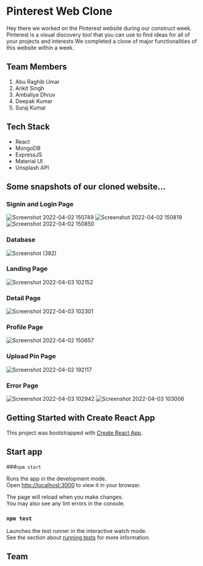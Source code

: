 # Pinterest Web Clone

Hey there we worked on the Pinterest website during our construct week. Pinterest is a visual discovery tool that you can use to find ideas for all of your projects and interests
We completed a clone of major functionalities of this website within a week. 

## Team Members
1. Abu Raghib Umar
2. Ankit Singh
3. Ambaliya Dhruv
4. Deepak Kumar
5. Suraj Kumar

## Tech Stack
- React
- MongoDB
- ExpressJS
- Material UI
- Unsplash API

## Some snapshots of our cloned website…
### Signin and Login Page
![Screenshot 2022-04-02 150749](https://user-images.githubusercontent.com/96105500/161412131-b2ec5f74-7c31-4150-a129-6d5c3950da9b.png)
![Screenshot 2022-04-02 150819](https://user-images.githubusercontent.com/96105500/161412134-25222663-3781-4d16-b5c1-4c89aef1ca3c.png)
![Screenshot 2022-04-02 150850](https://user-images.githubusercontent.com/96105500/161412139-1cc542cd-f57e-43ea-b6f6-cb799e75c245.png)

### Database
![Screenshot (382)](https://user-images.githubusercontent.com/96105500/158130260-241d3695-39c2-4ce0-80e8-949d73d8899c.png)

### Landing Page 
![Screenshot 2022-04-03 102152](https://user-images.githubusercontent.com/96105500/161412090-2032f976-50bf-442b-9062-4d93df4e0a93.png)
### Detail Page
![Screenshot 2022-04-03 102301](https://user-images.githubusercontent.com/96105500/161412110-60c84645-9965-415d-aa41-0a095067e642.png)

### Profile Page
![Screenshot 2022-04-02 150657](https://user-images.githubusercontent.com/93372584/162102936-3428b712-3672-4d44-a8d2-f36edb9a5870.png)

### Upload Pin Page
![Screenshot 2022-04-02 192117](https://user-images.githubusercontent.com/96105500/161412174-c77a554d-c374-4f27-9680-e4819be371af.png)

### Error Page
![Screenshot 2022-04-03 102942](https://user-images.githubusercontent.com/96105500/161412287-cee8c30c-7c57-4da0-b671-072f7b5819a6.png)
![Screenshot 2022-04-03 103006](https://user-images.githubusercontent.com/96105500/161412292-7d0c3a66-1ee6-4472-9ad5-8d474910e9e8.png)

## Getting Started with Create React App

This project was bootstrapped with [Create React App](https://github.com/facebook/create-react-app).



## Start app
###`npm start`

Runs the app in the development mode.\
Open [http://localhost:3000](http://localhost:3000) to view it in your browser.

The page will reload when you make changes.\
You may also see any lint errors in the console.

### `npm test`

Launches the test runner in the interactive watch mode.\
See the section about [running tests](https://facebook.github.io/create-react-app/docs/running-tests) for more information.

## Team 
